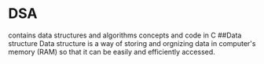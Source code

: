 # DSA
contains data structures and algorithms concepts and code in C
##Data structure
  Data structure is a way of storing and orgnizing data in computer's memory (RAM) so that it can be easily and efficiently accessed.</h2>
